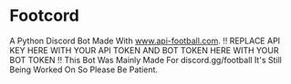 # Footcord
A Python Discord Bot Made With www.api-football.com.
!! REPLACE API KEY HERE WITH YOUR API TOKEN AND BOT TOKEN HERE WITH YOUR BOT TOKEN !!
This Bot Was Mainly Made For discord.gg/football
It's Still Being Worked On So Please Be Patient.
